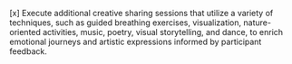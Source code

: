 [x] Execute additional creative sharing sessions that utilize a variety of techniques, such as guided breathing exercises, visualization, nature-oriented activities, music, poetry, visual storytelling, and dance, to enrich emotional journeys and artistic expressions informed by participant feedback.